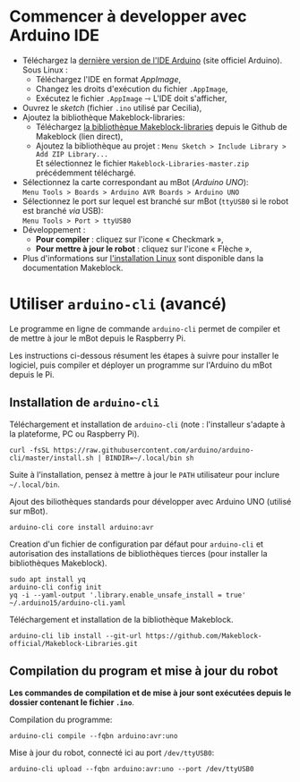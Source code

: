 # Commencer à developper avec Arduino IDE

 - Téléchargez la [dernière version de l'IDE Arduino](https://www.arduino.cc/en/software) (site officiel Arduino).  
   Sous Linux :
   - Téléchargez l'IDE en format *AppImage*,
   - Changez les droits d'exécution du fichier `.AppImage`,
   - Exécutez le fichier `.AppImage` ⇾ L'IDE doit s'afficher,
 - Ouvrez le *sketch* (fichier `.ino` utilisé par Cecilia),
 - Ajoutez la bibliothèque Makeblock-libraries:
   - Téléchargez [la bibliothèque Makeblock-libraries](https://github.com/Makeblock-official/Makeblock-Libraries/archive/refs/heads/master.zip) depuis le Github de Makeblock (lien direct),
   - Ajoutez la bibliothèque au projet : `Menu Sketch > Include Library > Add ZIP Library...`  
     Et sélectionnez le fichier `Makeblock-Libraries-master.zip` précédemment téléchargé.
 - Sélectionnez la carte correspondant au mBot (*Arduino UNO*):  
   `Menu Tools > Boards > Arduino AVR Boards > Arduino UNO`
 - Sélectionnez le port sur lequel est branché sur mBot (`ttyUSB0` si le robot est branché *via* USB):  
   `Menu Tools > Port > ttyUSB0`
 - Développement :
   - **Pour compiler** : cliquez sur l'icone « Checkmark »,
   - **Pour mettre à jour le robot** : cliquez sur l'icone « Flèche »,
 - Plus d'informations sur [l'installation Linux](https://docs.arduino.cc/software/ide-v2/tutorials/getting-started/ide-v2-downloading-and-installing#linux) sont disponible dans la documentation Makeblock.

# Utiliser `arduino-cli` (avancé)

Le programme en ligne de commande `arduino-cli` permet de compiler et de mettre à jour le mBot depuis le Raspberry Pi.

Les instructions ci-dessous résument les étapes à suivre pour installer le logiciel, puis compiler et déployer un programme sur l'Arduino du mBot depuis le Pi.

## Installation de `arduino-cli`

Téléchargement et installation de `arduino-cli` (note : l'installeur s'adapte à la plateforme, PC ou Raspberry Pi).
```
curl -fsSL https://raw.githubusercontent.com/arduino/arduino-cli/master/install.sh | BINDIR=~/.local/bin sh
```
Suite à l'installation, pensez à mettre à jour le `PATH` utilisateur pour inclure `~/.local/bin`.

Ajout des biliothèques standards pour développer avec Arduino UNO (utilisé sur mBot).
```
arduino-cli core install arduino:avr
```
Creation d'un fichier de configuration par défaut pour `arduino-cli` et autorisation des installations de bibliothèques tierces (pour installer la bibliothèques Makeblock).
```
sudo apt install yq
arduino-cli config init
yq -i --yaml-output '.library.enable_unsafe_install = true' ~/.arduino15/arduino-cli.yaml
```
Téléchargement et installation de la bibliothèque Makeblock.
```
arduino-cli lib install --git-url https://github.com/Makeblock-official/Makeblock-Libraries.git
```

## Compilation du program et mise à jour du robot

**Les commandes de compilation et de mise à jour sont exécutées depuis le dossier contenant le fichier `.ino`**.

Compilation du programme:
```
arduino-cli compile --fqbn arduino:avr:uno
```

Mise à jour du robot, connecté ici au port `/dev/ttyUSB0`:
```
arduino-cli upload --fqbn arduino:avr:uno --port /dev/ttyUSB0
```
